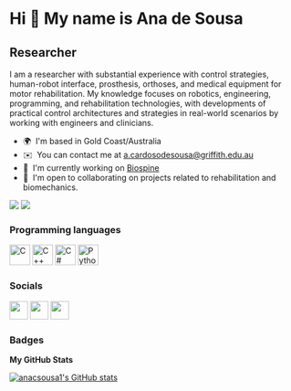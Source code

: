 Hi 👋 My name is Ana de Sousa
=============================

Researcher
----------

I am a researcher with substantial experience with control strategies, human-robot interface, prosthesis, orthoses, and medical equipment for motor rehabilitation. My knowledge focuses on robotics, engineering, programming, and rehabilitation technologies, with developments of practical control architectures and strategies in real-world scenarios by working with engineers and clinicians.

*   🌍  I'm based in Gold Coast/Australia
*   ✉️  You can contact me at [a.cardosodesousa@griffith.edu.au](mailto:a.cardosodesousa@griffith.edu.au)
*   🚀  I'm currently working on [Biospine](http://www.linkedin.com/company/project-biospine/mycompany/)
*   🤝  I'm open to collaborating on projects related to rehabilitation and biomechanics.

<a href="https://www.twitter.com/anacsousa" target="_blank" rel="noreferrer"><img src="https://img.shields.io/twitter/follow/anacsousa?logo=twitter&style=for-the-badge&color=0891b2&labelColor=1c1917"/></a> <a href="https://www.github.com/anacsousa1" target="_blank" rel="noreferrer"><img src="https://img.shields.io/github/followers/anacsousa1?logo=github&style=for-the-badge&color=0891b2&labelColor=1c1917"/></a>
                  
                    
### Programming languages
<p align="left">
                                <a href="https://docs.microsoft.com/en-us/cpp/?view=msvc-170" target="_blank" rel="noreferrer"><img src="https://raw.githubusercontent.com/danielcranney/readme-generator/main/public/icons/skills/c-colored.svg" width="36" height="36" alt="C" /></a>
                                <a href="https://docs.microsoft.com/en-us/cpp/?view=msvc-170" target="_blank" rel="noreferrer"><img src="https://raw.githubusercontent.com/danielcranney/readme-generator/main/public/icons/skills/cplusplus-colored.svg" width="36" height="36" alt="C++" /></a>
                                <a href="https://docs.microsoft.com/en-us/dotnet/csharp/" target="_blank" rel="noreferrer"><img src="https://raw.githubusercontent.com/danielcranney/readme-generator/main/public/icons/skills/csharp-colored.svg" width="36" height="36" alt="C#" /></a>
                                <a href="https://www.python.org/" target="_blank" rel="noreferrer"><img src="https://raw.githubusercontent.com/danielcranney/readme-generator/main/public/icons/skills/python-colored.svg" width="36" height="36" alt="Python" /></a>
                    </p>

### Socials
                  
<p align="left"> <a href="https://www.github.com/anacsousa1" target="_blank" rel="noreferrer"><img src="https://raw.githubusercontent.com/danielcranney/readme-generator/main/public/icons/socials/github.svg" width="32" height="32" /></a> <a href="https://www.linkedin.com/in/ana-sousa-67523984/" target="_blank" rel="noreferrer"><img src="https://raw.githubusercontent.com/danielcranney/readme-generator/main/public/icons/socials/linkedin.svg" width="32" height="32" /></a> <a href="https://www.twitter.com/anacsousa" target="_blank" rel="noreferrer"><img src="https://raw.githubusercontent.com/danielcranney/readme-generator/main/public/icons/socials/twitter.svg" width="32" height="32" /></a></p>

### Badges

<b>My GitHub Stats</b>

<a href="http://www.github.com/anacsousa1"><img src="https://github-readme-stats.vercel.app/api?username=anacsousa1&show_icons=true&hide=prs,&count_private=true&title_color=0891b2&text_color=ffffff&icon_color=0891b2&bg_color=1c1917&hide_border=true&show_icons=true" alt="anacsousa1's GitHub stats" /></a>
